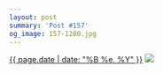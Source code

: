 ```yaml
---
layout: post
summary: 'Post #157'
og_image: 157-1280.jpg
---
```


<p>
  <time><a href="/157">{{ page.date | date: "%B %e, %Y" }}</a></time>
  <a href="/157"><img src="{{ site.assets_url }}/157-640.jpg" srcset="{{ site.assets_url }}/157-1280.jpg 1280w, {{ site.assets_url }}/157-960.jpg 960w, {{ site.assets_url }}/157-640.jpg 640w, {{ site.assets_url }}/157-320.jpg 320w" sizes="(min-width: 700px) 50vw, calc(100vw - 2rem)" /></a>
</p>
